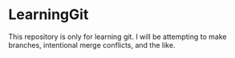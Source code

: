 # LearningGit
This repository is only for learning git. I will be attempting to make branches, intentional merge conflicts, and the like.
